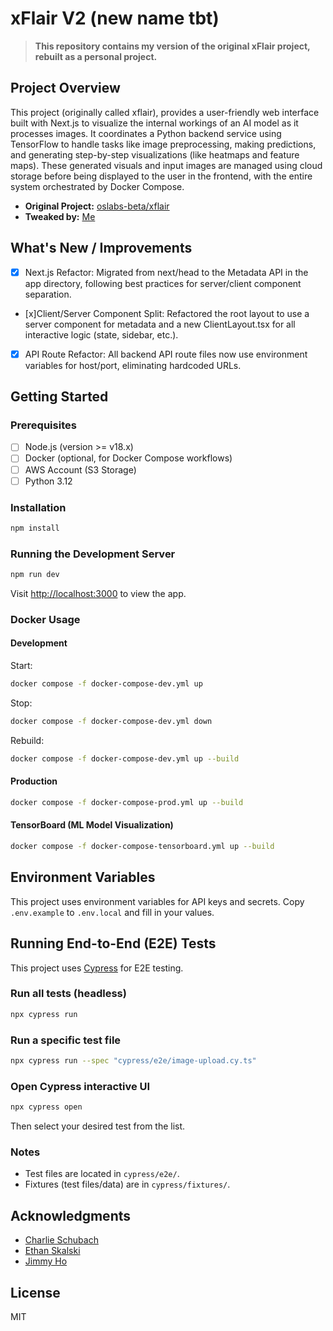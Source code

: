 # xFlair V2 (new name tbt)

> **This repository contains my version of the original xFlair project, rebuilt as a personal project.**

## Project Overview
This project (originally called xflair), provides a user-friendly web interface built with Next.js to visualize the internal workings of an AI model as it processes images. It coordinates a Python backend service using TensorFlow to handle tasks like image preprocessing, making predictions, and generating step-by-step visualizations (like heatmaps and feature maps). These generated visuals and input images are managed using cloud storage before being displayed to the user in the frontend, with the entire system orchestrated by Docker Compose.

- **Original Project:** [oslabs-beta/xflair](https://github.com/oslabs-beta/xflair)
- **Tweaked by:** [Me](https://github.com/devincarrick)

## What's New / Improvements
- [x] Next.js Refactor: Migrated from next/head to the Metadata API in the app directory, following best practices for server/client component separation.
- [x]Client/Server Component Split: Refactored the root layout to use a server component for metadata and a new ClientLayout.tsx for all interactive logic (state, sidebar, etc.).
- [x] API Route Refactor: All backend API route files now use environment variables for host/port, eliminating hardcoded URLs.

## Getting Started

### Prerequisites
- [ ] Node.js (version >= v18.x)
- [ ] Docker (optional, for Docker Compose workflows)
- [ ] AWS Account (S3 Storage)
- [ ] Python 3.12

### Installation
```bash
npm install
```

### Running the Development Server
```bash
npm run dev
```
Visit [http://localhost:3000](http://localhost:3000) to view the app.

### Docker Usage
#### Development
Start:
```bash
docker compose -f docker-compose-dev.yml up
```
Stop: 
```bash
docker compose -f docker-compose-dev.yml down
```
Rebuild:
```bash
docker compose -f docker-compose-dev.yml up --build
```
#### Production
```bash
docker compose -f docker-compose-prod.yml up --build
```
#### TensorBoard (ML Model Visualization)
```bash
docker compose -f docker-compose-tensorboard.yml up --build
```

## Environment Variables
This project uses environment variables for API keys and secrets. Copy `.env.example` to `.env.local` and fill in your values.

## Running End-to-End (E2E) Tests

This project uses [Cypress](https://www.cypress.io/) for E2E testing.

### Run all tests (headless)
```bash
npx cypress run
```

### Run a specific test file
```bash
npx cypress run --spec "cypress/e2e/image-upload.cy.ts"
```

### Open Cypress interactive UI
```bash
npx cypress open
```
Then select your desired test from the list.

### Notes
- Test files are located in `cypress/e2e/`.
- Fixtures (test files/data) are in `cypress/fixtures/`.

## Acknowledgments
- [Charlie Schubach](https://github.com/SchubyTuesday)
- [Ethan Skalski](https://github.com/ethan-skalski)
- [Jimmy Ho](https://github.com/jimmyho95)

## License
MIT

